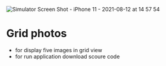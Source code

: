 ![Simulator Screen Shot - iPhone 11 - 2021-08-12 at 14 57 54](https://user-images.githubusercontent.com/49310999/129192901-de31cb1b-03fb-4bfd-82a3-4a414def8839.png)
# Grid photos

- for display five images in grid view 
- for run application download scoure code 



